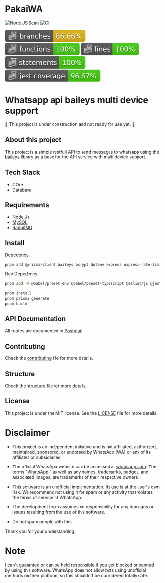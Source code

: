 # PakaiWA

[![Node.JS Scan](https://github.com/pakaiwa/api/actions/workflows/njsscan.yaml/badge.svg)](https://github.com/pakaiwa/api/actions/workflows/njsscan.yaml) [![CI](https://github.com/pakaiwa/api/actions/workflows/Test.yaml/badge.svg)](https://github.com/pakaiwa/api/actions/workflows/Test.yaml)

![Branches](./badges/coverage-branches.svg)
![Functions](./badges/coverage-functions.svg)
![Lines](./badges/coverage-lines.svg)
![Statements](./badges/coverage-statements.svg)
![Jest coverage](./badges/coverage-jest%20coverage.svg)

# Whatsapp api baileys multi device support

🚧 This project is under construction and not ready for use yet. 🚧

## About this project

This project is a simple restfull API to send messages to whatsapp using the [baileys]() library as a base for the API service with multi device support.

## Tech Stack

- COre
- Database

## Requirements

- [Node.Js](https://nodejs.org/en)
- [MySQL](https://www.mysql.com/)
- [RabbitMQ](https://www.rabbitmq.com/)

## Install

Depedency

```bash
pnpm add @prisma/client baileys bcrypt dotenv express express-rate-limit qrcode uuid winston zod
```

Dev Depedency

```bash
pnpm add -D @babel/preset-env @babel/preset-typescript @eslint/js @jest/globals @types/bcrypt @types/express @types/jest @types/supertest @types/uuid babel-jest eslint globals jest prettier prisma supertest typescript typescript-eslint
```

```bash
pnpm install
pnpm prisma generate
pnpm build
```

<!-- Jest Coverage Comment:Begin -->
<!-- Jest Coverage Comment:End -->

## API Documentation

All routes are documented in [Postman](https://documenter.getpostman.com/view/12598731/2sA3JQ3etK)

## Contributing

Check the [contributing](CONTRIBUTING.md) file for more details.

## Structure

Check the [structure](STRUCTURE.md) file for more details.

## License

This project is under the MIT license. See the [LICENSE](LICENSE.md) file for more details.

# Disclaimer

- This project is an independent initiative and is not affiliated, authorized, maintained, sponsored, or endorsed by WhatsApp (WA) or any of its affiliates or subsidiaries.

- The official WhatsApp website can be accessed at [whatsapp.com](https://whatsapp.com). The terms "WhatsApp," as well as any names, trademarks, badges, and associated images, are trademarks of their respective owners.

- This software is an unofficial implementation. Its use is at the user's own risk. We recommend not using it for spam or any activity that violates the terms of service of WhatsApp.

- The development team assumes no responsibility for any damages or issues resulting from the use of this software.
- Do not spam people with this.

Thank you for your understanding.

# Note

I can't guarantee or can be held responsible if you get blocked or banned by using this software. WhatsApp does not allow bots using unofficial methods on their platform, so this shouldn't be considered totally safe.
